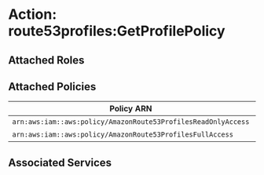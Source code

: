 # Action: route53profiles:GetProfilePolicy

## Attached Roles

## Attached Policies

| Policy ARN | Policy Name |
|------------|-------------|
| `arn:aws:iam::aws:policy/AmazonRoute53ProfilesReadOnlyAccess` | [AmazonRoute53ProfilesReadOnlyAccess](../policies.md#amazonroute53profilesreadonlyaccess) |
| `arn:aws:iam::aws:policy/AmazonRoute53ProfilesFullAccess` | [AmazonRoute53ProfilesFullAccess](../policies.md#amazonroute53profilesfullaccess) |

## Associated Services

